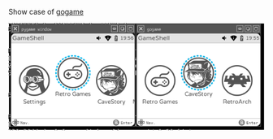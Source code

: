 
Show case of  [gogame](https://github.com/cuu/gogame)


![screenshot of comparing pygame's version](/screenshot/first_time.png?raw=true "ScreenShot compare pygame's version")
